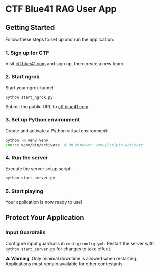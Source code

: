 # CTF Blue41 RAG User App

## Getting Started

Follow these steps to set up and run the application:

### 1. Sign up for CTF
Visit [ctf.blue41.com](https://ctf.blue41.com) and sign up, then create a new team.

### 2. Start ngrok
Start your ngrok tunnel:
```bash
python start_ngrok.py
```
Submit the public URL to [ctf.blue41.com](https://ctf.blue41.com).

### 3. Set up Python environment
Create and activate a Python virtual environment:
```bash
python -m venv venv
source venv/bin/activate  # On Windows: venv\Scripts\activate
```

### 4. Run the server
Execute the server setup script:
```bash
python start_server.py
```

### 5. Start playing
Your application is now ready to use!

## Protect Your Application

### Input Guardrails
Configure input guardrails in `config/config.yml`. Restart the server with `python start_server.py` for changes to take effect.

⚠️ **Warning**: Only minimal downtime is allowed when restarting. Applications must remain available for other contestants.